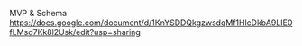 MVP & Schema
https://docs.google.com/document/d/1KnYSDDQkgzwsdqMf1HlcDkbA9LIE0fLMsd7Kk8l2Usk/edit?usp=sharing